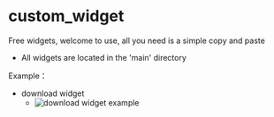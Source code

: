 # custom_widget
Free widgets, welcome to use, all you need is a simple copy and paste

- All widgets are located in the 'main' directory

Example：

- download widget
  - ![download widget example](https://github.com/autobizline-widget/custom_widget/blob/main/main/download_widget.png)
